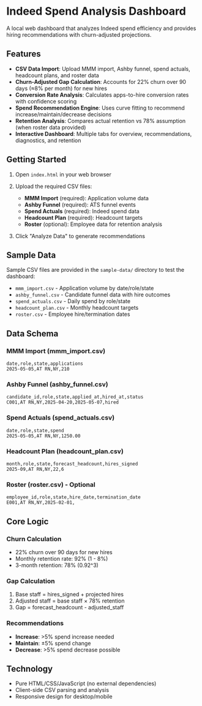 # Indeed Spend Analysis Dashboard

A local web dashboard that analyzes Indeed spend efficiency and provides hiring recommendations with churn-adjusted projections.

## Features

- **CSV Data Import**: Upload MMM import, Ashby funnel, spend actuals, headcount plans, and roster data
- **Churn-Adjusted Gap Calculation**: Accounts for 22% churn over 90 days (≈8% per month) for new hires
- **Conversion Rate Analysis**: Calculates apps-to-hire conversion rates with confidence scoring
- **Spend Recommendation Engine**: Uses curve fitting to recommend increase/maintain/decrease decisions
- **Retention Analysis**: Compares actual retention vs 78% assumption (when roster data provided)
- **Interactive Dashboard**: Multiple tabs for overview, recommendations, diagnostics, and retention

## Getting Started

1. Open `index.html` in your web browser
2. Upload the required CSV files:
   - **MMM Import** (required): Application volume data
   - **Ashby Funnel** (required): ATS funnel events 
   - **Spend Actuals** (required): Indeed spend data
   - **Headcount Plan** (required): Headcount targets
   - **Roster** (optional): Employee data for retention analysis

3. Click "Analyze Data" to generate recommendations

## Sample Data

Sample CSV files are provided in the `sample-data/` directory to test the dashboard:
- `mmm_import.csv` - Application volume by date/role/state
- `ashby_funnel.csv` - Candidate funnel data with hire outcomes
- `spend_actuals.csv` - Daily spend by role/state
- `headcount_plan.csv` - Monthly headcount targets
- `roster.csv` - Employee hire/termination dates

## Data Schema

### MMM Import (mmm_import.csv)
```csv
date,role,state,applications
2025-05-05,AT RN,NY,210
```

### Ashby Funnel (ashby_funnel.csv)
```csv
candidate_id,role,state,applied_at,hired_at,status
C001,AT RN,NY,2025-04-20,2025-05-07,hired
```

### Spend Actuals (spend_actuals.csv)
```csv
date,role,state,spend
2025-05-05,AT RN,NY,1250.00
```

### Headcount Plan (headcount_plan.csv)
```csv
month,role,state,forecast_headcount,hires_signed
2025-09,AT RN,NY,22,6
```

### Roster (roster.csv) - Optional
```csv
employee_id,role,state,hire_date,termination_date
E001,AT RN,NY,2025-02-01,
```

## Core Logic

### Churn Calculation
- 22% churn over 90 days for new hires
- Monthly retention rate: 92% (1 - 8%)
- 3-month retention: 78% (0.92^3)

### Gap Calculation
1. Base staff = hires_signed + projected hires
2. Adjusted staff = base staff × 78% retention
3. Gap = forecast_headcount - adjusted_staff

### Recommendations
- **Increase**: >5% spend increase needed
- **Maintain**: ±5% spend change
- **Decrease**: >5% spend decrease possible

## Technology

- Pure HTML/CSS/JavaScript (no external dependencies)
- Client-side CSV parsing and analysis
- Responsive design for desktop/mobile